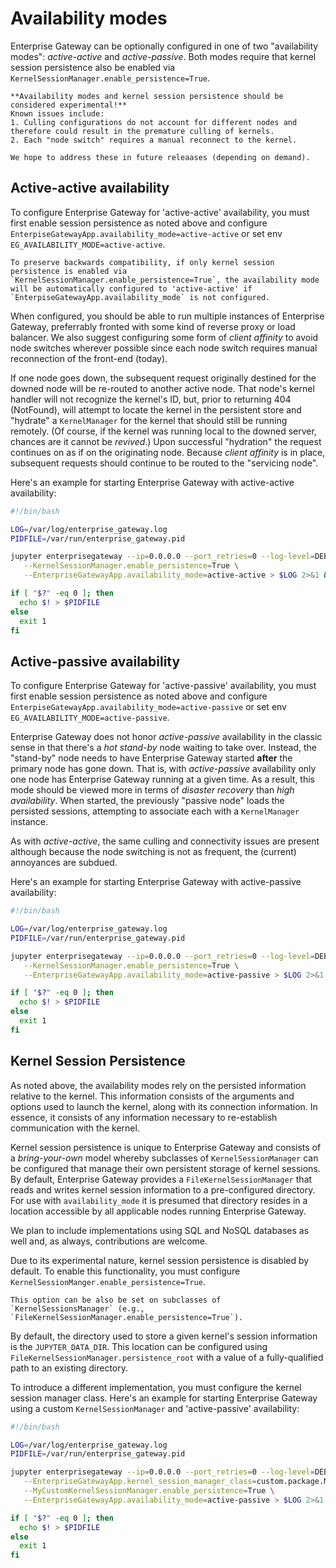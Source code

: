 # Availability modes

Enterprise Gateway can be optionally configured in one of two "availability modes": *active-active* and *active-passive*.  Both modes require that kernel session persistence also be enabled via `KernelSessionManager.enable_persistence=True`.

```{warning}
**Availability modes and kernel session persistence should be considered experimental!**
Known issues include:
1. Culling configurations do not account for different nodes and therefore could result in the premature culling of kernels.
2. Each "node switch" requires a manual reconnect to the kernel.

We hope to address these in future releaases (depending on demand).
```
## Active-active availability
To configure Enterprise Gateway for 'active-active' availability, you must first enable session persistence as noted above and configure `EnterpiseGatewayApp.availability_mode=active-active` or set env `EG_AVAILABILITY_MODE=active-active`.

```{note}
To preserve backwards compatibility, if only kernel session persistence is enabled via `KernelSessionManager.enable_persistence=True`, the availability mode will be automatically configured to 'active-active' if `EnterpiseGatewayApp.availability_mode` is not configured.
```

When configured, you should be able to run multiple instances of Enterprise Gateway, preferrably fronted with some kind of reverse proxy or load balancer.  We also suggest configuring some form of *client affinity* to avoid node switches wherever possible since each node switch requires manual reconnection of the front-end (today).

If one node goes down, the subsequent request originally destined for the downed node will be re-routed to another active node.  That node's kernel handler will not recognize the kernel's ID, but, prior to returning 404 (NotFound), will attempt to locate the kernel in the persistent store and "hydrate" a `KernelManager` for the kernel that should still be running remotely.  (Of course, if the kernel was running local to the downed server, chances are it cannot be *revived*.)  Upon successful "hydration" the request continues on as if on the originating node. Because *client affinity* is in place, subsequent requests should continue to be routed to the "servicing node".

Here's an example for starting Enterprise Gateway with active-active availability:

```bash
#!/bin/bash

LOG=/var/log/enterprise_gateway.log
PIDFILE=/var/run/enterprise_gateway.pid

jupyter enterprisegateway --ip=0.0.0.0 --port_retries=0 --log-level=DEBUG \
   --KernelSessionManager.enable_persistence=True \
   --EnterpriseGatewayApp.availability_mode=active-active > $LOG 2>&1 &

if [ "$?" -eq 0 ]; then
  echo $! > $PIDFILE
else
  exit 1
fi
```

## Active-passive availability
To configure Enterprise Gateway for 'active-passive' availability, you must first enable session persistence as noted above and configure `EnterpiseGatewayApp.availability_mode=active-passive` or set env `EG_AVAILABILITY_MODE=active-passive`.

Enterprise Gateway does not honor *active-passive* availability in the classic sense in that there's a *hot stand-by* node waiting to take over.  Instead, the "stand-by" node needs to have Enterprise Gateway started **after** the primary node has gone down.  That is, with *active-passive* availability only one node has Enterprise Gateway running at a given time.  As a result, this mode should be viewed more in terms of *disaster recovery* than *high availability*.  When started, the previously "passive node" loads the persisted sessions, attempting to associate each with a `KernelManager` instance.

As with *active-active*, the same culling and connectivity issues are present although because the node switching is not as frequent, the (current) annoyances are subdued.

Here's an example for starting Enterprise Gateway with active-passive availability:

```bash
#!/bin/bash

LOG=/var/log/enterprise_gateway.log
PIDFILE=/var/run/enterprise_gateway.pid

jupyter enterprisegateway --ip=0.0.0.0 --port_retries=0 --log-level=DEBUG \
   --KernelSessionManager.enable_persistence=True \
   --EnterpriseGatewayApp.availability_mode=active-passive > $LOG 2>&1 &

if [ "$?" -eq 0 ]; then
  echo $! > $PIDFILE
else
  exit 1
fi
```
## Kernel Session Persistence
As noted above, the availability modes rely on the persisted information relative to the kernel.  This information consists of the arguments and options used to launch the kernel, along with its connection information.  In essence, it consists of any information necessary to re-establish communication with the kernel.

Kernel session persistence is unique to Enterprise Gateway and consists of a *bring-your-own* model whereby subclasses of `KernelSessionManager` can be configured that manage their own persistent storage of kernel sessions.  By default, Enterprise Gateway provides a `FileKernelSessionManager` that reads and writes kernel session information to a pre-configured directory.  For use with `availability_mode` it is presumed that directory resides in a location accessible by all applicable nodes running Enterprise Gateway.

We plan to include implementations using SQL and NoSQL databases as well and, as always, contributions are welcome.

Due to its experimental nature, kernel session persistence is disabled by default.  To enable this functionality, you must configure `KernelSessionManger.enable_persistence=True`.
```{note}
This option can be also be set on subclasses of `KernelSessionsManager` (e.g., `FileKernelSessionManager.enable_persistence=True`).
```

By default, the directory used to store a given kernel's session information is the `JUPYTER_DATA_DIR`.  This location can be configured using `FileKernelSessionManager.persistence_root` with a value of a fully-qualified path to an existing directory.

To introduce a different implementation, you must configure the kernel session manager class.  Here's an example for starting Enterprise Gateway using a custom `KernelSessionManager` and 'active-passive' availability:
```bash
#!/bin/bash

LOG=/var/log/enterprise_gateway.log
PIDFILE=/var/run/enterprise_gateway.pid

jupyter enterprisegateway --ip=0.0.0.0 --port_retries=0 --log-level=DEBUG \
   --EnterpriseGatewayApp.kernel_session_manager_class=custom.package.MyCustomKernelSessionManager \
   --MyCustomKernelSessionManager.enable_persistence=True \
   --EnterpriseGatewayApp.availability_mode=active-passive > $LOG 2>&1 &

if [ "$?" -eq 0 ]; then
  echo $! > $PIDFILE
else
  exit 1
fi
```